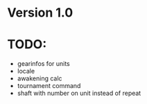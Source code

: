 # Version 1.0
# TODO:
- gearinfos for units
- locale
- awakening calc
- tournament command
- shaft with number on unit instead of repeat